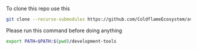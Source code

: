 To clone this repo use this
```bash
git clone --recurse-submodules https://github.com/ColdflameEcosystem/av2.git
```
Please run this command before doing anything
```bash
export PATH=$PATH:$(pwd)/development-tools
```
